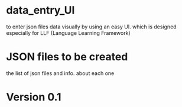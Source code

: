 # data_entry_UI
to enter json files data visually by using an easy UI. which is designed especially for LLF (Language Learning Framework)


# JSON files to be created
the list of json files 
and info. about each one

# Version 0.1 


